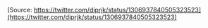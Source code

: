 [Source: https://twitter.com/diprjk/status/1306937840505323523](https://twitter.com/diprjk/status/1306937840505323523)